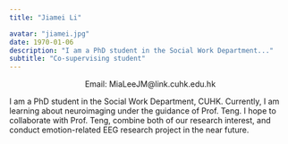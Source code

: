 ```yaml
---
title: "Jiamei Li"

avatar: "jiamei.jpg"
date: 1970-01-06
description: "I am a PhD student in the Social Work Department..."
subtitle: "Co-supervising student"
---
```

<p align="center">
    Email: MiaLeeJM@link.cuhk.edu.hk
</p>

I am a PhD student in the Social Work Department, CUHK. Currently, I am learning about neuroimaging under the guidance of Prof. Teng. I hope to collaborate with Prof. Teng, combine both of our research interest, and conduct emotion-related EEG research project in the near future.
